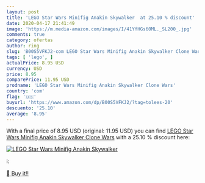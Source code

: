 ```yaml
---
layout: post
title: 'LEGO Star Wars Minifig Anakin Skywalker  at 25.10 % discount'
date: 2020-04-17 21:41:49
image: 'https://m.media-amazon.com/images/I/41YfHGs60ML._SL200_.jpg'
comments: true
category: ofertas
author: ring
slug: 'B00S5VFKJ2-com LEGO Star Wars Minifig Anakin Skywalker Clone Wars'
tags: [ 'lego', ]
actualPrice: 8.95 USD
currency: USD
price: 8.95
comparePrice: 11.95 USD
prodname: 'LEGO Star Wars Minifig Anakin Skywalker Clone Wars'
country: 'com'
flag: '🇺🇸'
buyurl: 'https://www.amazon.com/dp/B00S5VFKJ2/?tag=tolees-20'
descuento: '25.10'
average: '8.95'
---
```


With a final price of 8.95 USD (original: 11.95 USD) you can find [LEGO Star Wars Minifig Anakin Skywalker Clone Wars](https://www.amazon.com/dp/B00S5VFKJ2/?tag=tolees-20) with a  25.10 % discount here:

[![LEGO Star Wars Minifig Anakin Skywalker ](https://m.media-amazon.com/images/I/41YfHGs60ML._SL200_.jpg)](https://www.amazon.com/dp/B00S5VFKJ2/?tag=tolees-20)

ℹ️:


[🛒 Buy it!!](https://www.amazon.com/dp/B00S5VFKJ2/?tag=tolees-20)
